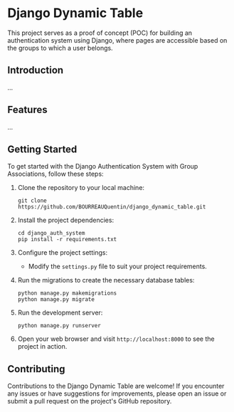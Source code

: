 # Django Dynamic Table

This project serves as a proof of concept (POC) for building an authentication system using Django, where pages are accessible based on the groups to which a user belongs.

## Introduction

...

## Features

...

## Getting Started

To get started with the Django Authentication System with Group Associations, follow these steps:

1. Clone the repository to your local machine:

    ```shell
    git clone https://github.com/BOURREAUQuentin/django_dynamic_table.git
    ```

2. Install the project dependencies:

    ```shell
    cd django_auth_system
    pip install -r requirements.txt
    ```

3. Configure the project settings:

    - Modify the `settings.py` file to suit your project requirements.

4. Run the migrations to create the necessary database tables:

    ```shell
    python manage.py makemigrations
    python manage.py migrate
    ```

5. Run the development server:

    ```shell
    python manage.py runserver
    ```

6. Open your web browser and visit `http://localhost:8000` to see the project in action.

## Contributing

Contributions to the Django Dynamic Table are welcome! If you encounter any issues or have suggestions for improvements, please open an issue or submit a pull request on the project's GitHub repository.